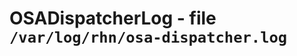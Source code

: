OSADispatcherLog - file ``/var/log/rhn/osa-dispatcher.log``
===========================================================
